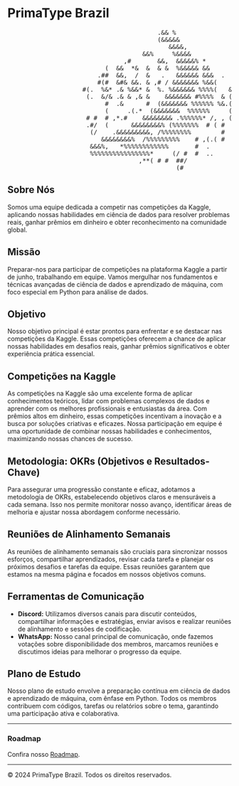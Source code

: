 # PrimaType Brazil

<pre>
                                        .&& %                                   
                                        (&&&&&                                  
                                           &&&&,                                
                                    &&%     %&&&&                               
                               ,#       &&,  &&&&&% *                           
                          (  &&  *&  &  & &  %&&&&& &&                          
                        .##  &&,  /  &   .   &&&&&& &&&  .                      
                        #(#  &#& &&. & ,# / &&&&&&& %&&(                        
                    #(.  %&* .& %&&* &  %. %&&&&&& %%%%(   &(                   
                     (.  &/& .& & ,& &    &&&&&&& #%%%%  & (,                   
                          #  .&      #  (&&&&&&& %%%%%% %&.(.                   
                          (     .(.*  (&&&&&&&  %%%%%%     (,                   
                     # #  # ,*.#    &&&&&&&& .%%%%%%* /, , (.                   
                     .#/  (      &&&&&&&&% (%%%%%%%  # ( #                      
                      (/    .&&&&&&&&&, /%%%%%%%%        #                      
                         &&&&&&&&%  /%%%%%%%%%    # ,(.( #                      
                      &&&%,   *%%%%%%%%%%%%       #  .                          
                      %%%%%%%%%%%%%%%%*     (/ #  #  ..                         
                                   ,**( # #  ##/                                
                                             (#                                 
</pre>

## Sobre Nós
Somos uma equipe dedicada a competir nas competições da Kaggle, aplicando nossas habilidades em ciência de dados para resolver problemas reais, ganhar prêmios em dinheiro e obter reconhecimento na comunidade global.

## Missão
Preparar-nos para participar de competições na plataforma Kaggle a partir de junho, trabalhando em equipe. Vamos mergulhar nos fundamentos e técnicas avançadas de ciência de dados e aprendizado de máquina, com foco especial em Python para análise de dados.

## Objetivo
Nosso objetivo principal é estar prontos para enfrentar e se destacar nas competições da Kaggle. Essas competições oferecem a chance de aplicar nossas habilidades em desafios reais, ganhar prêmios significativos e obter experiência prática essencial.

## Competições na Kaggle
As competições na Kaggle são uma excelente forma de aplicar conhecimentos teóricos, lidar com problemas complexos de dados e aprender com os melhores profissionais e entusiastas da área. Com prêmios altos em dinheiro, essas competições incentivam a inovação e a busca por soluções criativas e eficazes. Nossa participação em equipe é uma oportunidade de combinar nossas habilidades e conhecimentos, maximizando nossas chances de sucesso.

## Metodologia: OKRs (Objetivos e Resultados-Chave)
Para assegurar uma progressão constante e eficaz, adotamos a metodologia de OKRs, estabelecendo objetivos claros e mensuráveis a cada semana. Isso nos permite monitorar nosso avanço, identificar áreas de melhoria e ajustar nossa abordagem conforme necessário.

## Reuniões de Alinhamento Semanais
As reuniões de alinhamento semanais são cruciais para sincronizar nossos esforços, compartilhar aprendizados, revisar cada tarefa e planejar os próximos desafios e tarefas da equipe. Essas reuniões garantem que estamos na mesma página e focados em nossos objetivos comuns.

## Ferramentas de Comunicação
- **Discord:** Utilizamos diversos canais para discutir conteúdos, compartilhar informações e estratégias, enviar avisos e realizar reuniões de alinhamento e sessões de codificação.
- **WhatsApp:** Nosso canal principal de comunicação, onde fazemos votações sobre disponibilidade dos membros, marcamos reuniões e discutimos ideias para melhorar o progresso da equipe.

## Plano de Estudo
Nosso plano de estudo envolve a preparação contínua em ciência de dados e aprendizado de máquina, com ênfase em Python. Todos os membros contribuem com códigos, tarefas ou relatórios sobre o tema, garantindo uma participação ativa e colaborativa.

---

### Roadmap
Confira nosso [Roadmap](https://roadmap.sh/r/primatype-brazil).

---

© 2024 PrimaType Brazil. Todos os direitos reservados.
